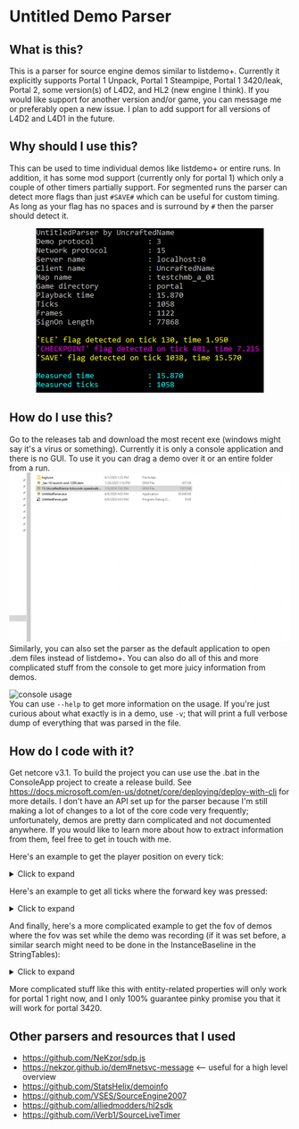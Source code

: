 # Untitled Demo Parser

## What is this?

This is a parser for source engine demos similar to listdemo+. Currently it explicitly supports Portal 1 Unpack, Portal 1 Steampipe, Portal 1 3420/leak, Portal 2, some version(s) of L4D2, and HL2 (new engine I think). If you would like support for another version and/or game, you can message me or preferably open a new issue. I plan to add support for all versions of L4D2 and L4D1 in the future.

## Why should I use this?

This can be used to time individual demos like listdemo+ or entire runs. In addition, it has some mod support (currently only for portal 1) which only a couple of other timers partially support. For segmented runs the parser can detect more flags than just `#SAVE#` which can be useful for custom timing. As long as your flag has no spaces and is surround by `#` then the parser should detect it.

<p align="center">
  <img width="408" height="294" src="github-resources/example-flags.png">
</p>

## How do I use this?

Go to the releases tab and download the most recent exe (windows might say it's a virus or something). Currently it is only a console application and there is no GUI. To use it you can drag a demo over it or an entire folder from a run.
![](github-resources/example-usage.gif "example usage") \
Similarly, you can also set the parser as the default application to open .dem files instead of listdemo+. You can also do all of this and more complicated stuff from the console to get more juicy information from demos.

![](github-resources/console-usage.gif "console usage") \
You can use `--help` to get more information on the usage. If you're just curious about what exactly is in a demo, use `-v`; that will print a full verbose dump of everything that was parsed in the file.

## How do I code with it?

Get netcore v3.1. To build the project you can use use the .bat in the ConsoleApp project to create a release build. See https://docs.microsoft.com/en-us/dotnet/core/deploying/deploy-with-cli for more details. I don't have an API set up for the parser because I'm still making a lot of changes to a lot of the core code very frequently; unfortunately, demos are pretty darn complicated and not documented anywhere. If you would like to learn more about how to extract information from them, feel free to get in touch with me. 

Here's an example to get the player position on every tick:

<details>
    <summary>Click to expand</summary>
	
```cs
SourceDemo demo = new SourceDemo("oob.dem");
demo.Parse();
demo.FilterForPacket<Packet>()
    .Select(packet => (packet.Tick, locationInfo: packet.PacketInfo[0]))
    .ToList()
    .ForEach(tuple => {
        Console.WriteLine($"[{tuple.Tick}]");
        Console.WriteLine(tuple.locationInfo.ToString());
    });
```
```
...
[833]
flags: None
view origin:           -1562.41 ,      28.16 ,    3185.22
view angles:              65.97°,    -106.41°,       0.00°
local view angles:        65.97°,    -106.41°,       0.00°
view origin 2:             0.00 ,       0.00 ,       0.00
view angles 2:             0.00°,       0.00°,       0.00°
local view angles 2:       0.00°,       0.00°,       0.00°

[834]
flags: None
view origin:           -1562.66 ,      26.84 ,    3178.59
view angles:              63.72°,    -107.66°,       0.00°
local view angles:        63.72°,    -107.66°,       0.00°
view origin 2:             0.00 ,       0.00 ,       0.00
view angles 2:             0.00°,       0.00°,       0.00°
local view angles 2:       0.00°,       0.00°,       0.00°

[835]
flags: None
view origin:           -1562.88 ,      25.66 ,    3172.66
view angles:              62.07°,    -108.79°,       0.00°
local view angles:        62.07°,    -108.79°,       0.00°
view origin 2:             0.00 ,       0.00 ,       0.00
view angles 2:             0.00°,       0.00°,       0.00°
local view angles 2:       0.00°,       0.00°,       0.00°
...
```
</details>

Here's an example to get all ticks where the forward key was pressed:

<details>
    <summary>Click to expand</summary>
    
```cs
SourceDemo demo = new SourceDemo("oob.dem");
demo.Parse();
demo.FilterForPacket<UserCmd>()
    .Where(userCmd => userCmd.Buttons != null && (userCmd.Buttons & Buttons.Forward) != 0)
    .ToList()
    .ForEach(userCmd => Console.WriteLine(userCmd.Tick));
```
```
...
291
292
293
317
318
319
...
```
</details>

And finally, here's a more complicated example to get the fov of demos where the fov was set while the demo was recording (if it was set before, a similar search might need to be done in the InstanceBaseline in the StringTables):

<details>
    <summary>Click to expand</summary>

```cs
SourceDemo demo = new SourceDemo("fov-change-middemo.dem");
demo.Parse();
demo.FilterForMessage<SvcPacketEntities>()
    .SelectMany(tuple => tuple.message.Updates.OfType<Delta>(), (tuple, delta) => new {tuple.tick, delta})
    .Where(tuple => tuple.delta.EntIndex == 1)
    .SelectMany(tuple => tuple.delta.Props, (tuple, propInfo) => new {tuple.tick, propInfo})
    .Where(tuple => tuple.propInfo.prop.Name == "m_iDefaultFOV")
    .Select(tuple => new {
        Tick = tuple.tick,
        FovValue = ((IntEntProp)tuple.propInfo.prop).Value
    })
    .ToList()
    .ForEach(Console.WriteLine);
```
```
{ Tick = 374, FovValue = 70 }
{ Tick = 507, FovValue = 5 }
{ Tick = 759, FovValue = 200 }
{ Tick = 1119, FovValue = 140 }
{ Tick = 2428, FovValue = 90 }
```
</details>

More complicated stuff like this with entity-related properties will only work for portal 1 right now, and I only 100% guarantee pinky promise you that it will work for portal 3420.

## Other parsers and resources that I used
- https://github.com/NeKzor/sdp.js 
- https://nekzor.github.io/dem#netsvc-message <-- useful for a high level overview
- https://github.com/StatsHelix/demoinfo
- https://github.com/VSES/SourceEngine2007
- https://github.com/alliedmodders/hl2sdk
- https://github.com/iVerb1/SourceLiveTimer
